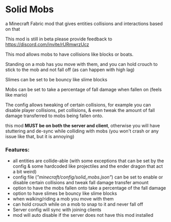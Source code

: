 # Solid Mobs
a Minecraft Fabric mod that gives entities collisions and interactions based on that

This mod is still in beta please provide feedback to https://discord.com/invite/rURmwrzUcz

This mod allows mobs to have collisions like blocks or boats.

Standing on a mob has you move with them, and you can hold crouch to stick to the mob and not fall off (as can happen with high lag)

Slimes can be set to be bouncy like slime blocks

Mobs can be set to take a percentage of fall damage when fallen on (feels like mario)

The config allows tweaking of certain collisions, for example you can disable player collisions, pet collisions, & even tweak the amount of fall damage transferred to mobs being fallen onto.

this mod **MUST be on both the server and client**, otherwise you will have stuttering and de-sync while colliding with mobs (you won't crash or any issue like that, but it is annoying)

### Features:
- all entities are collide-able (with some exceptions that can be set by the config & some hardcoded like projectiles and the ender dragon that act a bit weird)
- config file (*"minecraft/config/solid_mobs.json"*) can be set to enable or disable certain collisions and tweak fall damage transfer amount
- option to have the mobs fallen onto take a percentage of the fall damage
- option to have slimes be bouncy like slime blocks
- when walking/riding a mob you move with them
- can hold crouch while on a mob to snap to it and never fall off
- Server config will sync with joining clients
- mod will auto disable if the server does not have this mod installed
